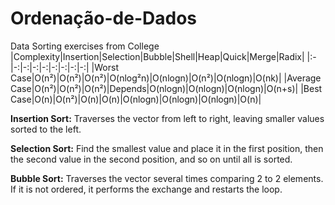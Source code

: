 # Ordenação-de-Dados
Data Sorting exercises from College
|Complexity|Insertion|Selection|Bubble|Shell|Heap|Quick|Merge|Radix|
|:-|-:|-:|-:|-:|-:|-:|-:|-:|
|Worst Case|O(n²)|O(n²)|O(n²)|O(nlog²n)|O(nlogn)|O(n²)|O(nlogn)|O(nk)|
|Average Case|O(n²)|O(n²)|O(n²)|Depends|O(nlogn)|O(nlogn)|O(nlogn)|O(n+s)|
|Best Case|O(n)|O(n²)|O(n)|O(n)|O(nlogn)|O(nlogn)|O(nlogn)|O(n)|

__Insertion Sort:__ Traverses the vector from left to right, leaving smaller values sorted to the left.

__Selection Sort:__ Find the smallest value and place it in the first position, then the second value in the second position, and so on until all is sorted.

__Bubble Sort:__ Traverses the vector several times comparing 2 to 2 elements. If it is not ordered, it performs the exchange and restarts the loop.
